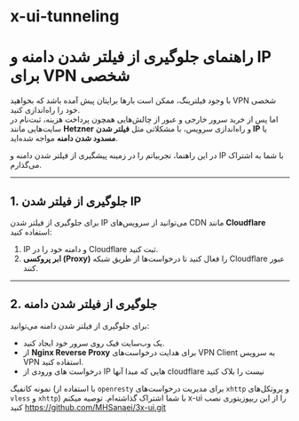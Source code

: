 # x-ui-tunneling
# راهنمای جلوگیری از فیلتر شدن دامنه و IP برای VPN شخصی

با وجود فیلترینگ، ممکن است بارها برایتان پیش آمده باشد که بخواهید VPN شخصی خود را راه‌اندازی کنید.  
اما پس از خرید سرور خارجی و عبور از چالش‌هایی همچون پرداخت هزینه، ثبت‌نام در سایت‌هایی مانند **Hetzner** و راه‌اندازی سرویس، با مشکلاتی مثل **فیلتر شدن IP** یا **مسدود شدن دامنه** مواجه شده‌اید.

در این راهنما، تجربیاتم را در زمینه پیشگیری از فیلتر شدن دامنه و IP با شما به اشتراک می‌گذارم.

---

## 1. جلوگیری از فیلتر شدن IP
برای جلوگیری از فیلتر شدن IP می‌توانید از سرویس‌های CDN مانند **Cloudflare** استفاده کنید:

1. IP و دامنه خود را در Cloudflare ثبت کنید.
2. **ابر پروکسی (Proxy)** را فعال کنید تا درخواست‌ها از طریق شبکه Cloudflare عبور کنند.

---

## 2. جلوگیری از فیلتر شدن دامنه
برای جلوگیری از فیلتر شدن دامنه می‌توانید:

- یک وب‌سایت فیک روی سرور خود ایجاد کنید.
- از **Nginx Reverse Proxy** برای هدایت درخواست‌های VPN Client به سرویس VPN استفاده کنید.
- درخواست های ورودی از IP هایی که مبدا آنها  cloudflare نیست را بلاک کنید

نمونه کانفیگ (با استفاده از `openresty` برای مدیریت درخواست‌های `xhttp` و پروتکل‌های `vless` و `xhttp`) با شما اشتراک گذاشته‌ام.
توصیه میکنم x-ui را از این ریپوزیتوری نصب کنید
https://github.com/MHSanaei/3x-ui.git

